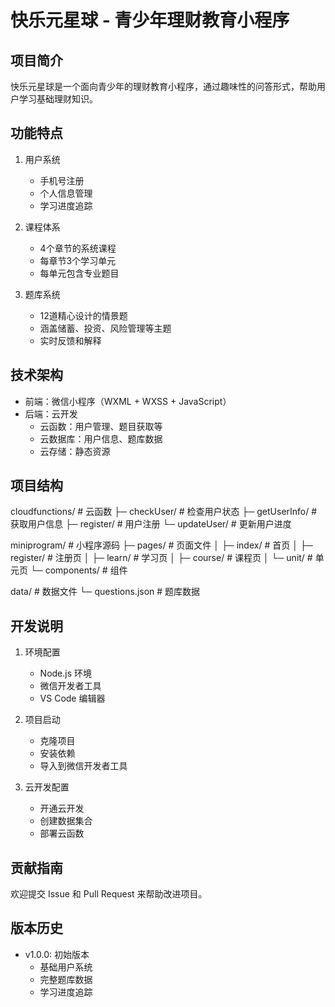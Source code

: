 # 快乐元星球 - 青少年理财教育小程序

## 项目简介
快乐元星球是一个面向青少年的理财教育小程序，通过趣味性的问答形式，帮助用户学习基础理财知识。

## 功能特点
1. 用户系统
   - 手机号注册
   - 个人信息管理
   - 学习进度追踪

2. 课程体系
   - 4个章节的系统课程
   - 每章节3个学习单元
   - 每单元包含专业题目

3. 题库系统
   - 12道精心设计的情景题
   - 涵盖储蓄、投资、风险管理等主题
   - 实时反馈和解释

## 技术架构
- 前端：微信小程序（WXML + WXSS + JavaScript）
- 后端：云开发
  - 云函数：用户管理、题目获取等
  - 云数据库：用户信息、题库数据
  - 云存储：静态资源

## 项目结构
cloudfunctions/          # 云函数
├─ checkUser/           # 检查用户状态
├─ getUserInfo/         # 获取用户信息
├─ register/           # 用户注册
└─ updateUser/         # 更新用户进度

miniprogram/            # 小程序源码
├─ pages/              # 页面文件
│  ├─ index/          # 首页
│  ├─ register/       # 注册页
│  ├─ learn/          # 学习页
│  ├─ course/         # 课程页
│  └─ unit/           # 单元页
└─ components/         # 组件

data/                  # 数据文件
└─ questions.json      # 题库数据

## 开发说明
1. 环境配置
   - Node.js 环境
   - 微信开发者工具
   - VS Code 编辑器

2. 项目启动
   - 克隆项目
   - 安装依赖
   - 导入到微信开发者工具

3. 云开发配置
   - 开通云开发
   - 创建数据集合
   - 部署云函数

## 贡献指南
欢迎提交 Issue 和 Pull Request 来帮助改进项目。

## 版本历史
- v1.0.0: 初始版本
  - 基础用户系统
  - 完整题库数据
  - 学习进度追踪
